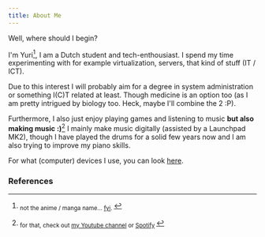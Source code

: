 ```yaml
---
title: About Me
---
```


<!-- THIS SITE IS LICENSED UNDER THE CIR-LICENSE. FOR MORE INFO VISIT https://github.com/Yuri010/CIR-License/
ORIGINAL CAN BE FOUND AT https://github.com/Yuri010/CIR-License/blob/main/License.md -->

Well, where should I begin?

I'm Yuri[^1], I am a Dutch student and tech-enthousiast. I spend my time experimenting with for example virtualization, servers, that kind of stuff (IT / ICT).

Due to this interest I will probably aim for a degree in system administration or something I(C)T related at least. Though medicine is an option too (as I am pretty intrigued by biology too. Heck, maybe I'll combine the 2 :P).

Furthermore, I also just enjoy playing games and listening to music **but also making music :)**[^2]
I mainly make music digitally (assisted by a Launchpad MK2), though I have played the drums for a solid few years now and I am also trying to improve my piano skills.

For what (computer) devices I use, you can look [here](https://yuri010.github.io/devices).

### References
[^1]: <sub> not the anime / manga name... [fyi](https://en.wikipedia.org/wiki/Yury). </sub>
[^2]: <sub> for that, check out [my Youtube channel](https://www.youtube.com/channel/UCYETj63f-z9qQv_zS2hB5cw) or [Spotify](https://open.spotify.com/artist/0bO3ccKgQeovqTa4NJznTh) </sub>
